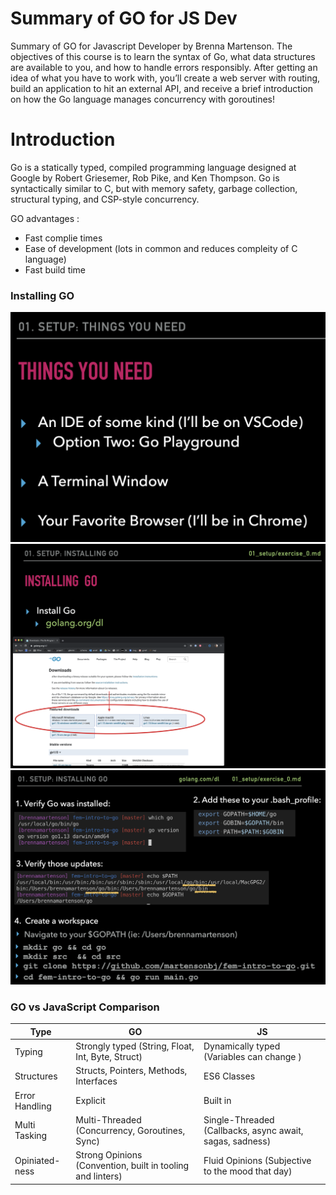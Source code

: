 # Summary of GO for JS Dev
Summary of GO for Javascript Developer by Brenna Martenson. The objectives of this course is to learn the syntax of Go, what data structures are available to you, and how to handle errors responsibly. After getting an idea of what you have to work with, you’ll create a web server with routing, build an application to hit an external API, and receive a brief introduction on how the Go language manages concurrency with goroutines!

# Introduction
Go is a statically typed, compiled programming language designed at Google by Robert Griesemer, Rob Pike, and Ken Thompson. Go is syntactically similar to C, but with memory safety, garbage collection, structural typing, and CSP-style concurrency.

GO advantages :
- Fast complie times
- Ease of development (lots in common and reduces compleity of C language)
- Fast build time

### Installing GO
![install 1](img-1.png)
![install 2](img-2.png)
![install 3](img-3.png)

### GO vs JavaScript Comparison
| Type | GO | JS |
| ------------- | ------------- | ------------- |
| Typing | Strongly typed (String, Float, Int, Byte, Struct) | Dynamically typed (Variables can change ) |
| Structures | Structs, Pointers, Methods, Interfaces | ES6 Classes |
| Error Handling | Explicit | Built in |
| Multi Tasking | Multi-Threaded (Concurrency, Goroutines, Sync) | Single-Threaded (Callbacks, async await, sagas, sadness) |
| Opiniated-ness | Strong Opinions (Convention, built in tooling and linters) | Fluid Opinions (Subjective to the mood that day) |
